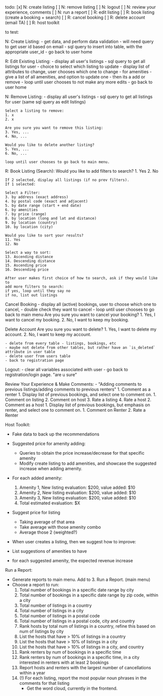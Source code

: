 todo:
[x] N: create listing
[ ] N: remove listing
[ ] N: logout 
[ ] N: review your experience, comments
[ ] N: run a report 
[ ] R: edit listing 
[ ] R: book listing (create a booking + search)
[ ] R: cancel booking
[ ] R: delete account (email TA)
[ ] R: host toolkit
 
to test:

N: Create Listing:
    - get data, and perform data validation
    - will need query to get user id based on email
    - sql query to insert into table, with the appropriate user_id
    - go back to user home

R: Edit Existing Listing:
    - display all user's listings
    - sql query to get all listings for user
    - choice to select which listing to update
    - display list of attributes to change, user chooses which one to change
    - for amenities
    - give a list of all amenities, and option to update one
    - then its a add or remove
    - loop until user chooses to not make any more edits
    - go back to user home

N: Remove Listing:
    - display all user's listings
    - sql query to get all listings for user (same sql query as edit listings)

    Select a listing to remove:
    1. x
    2. x

    Are you sure you want to remove this listing:
    3. Yes, ...
    4. No, ...

    Would you like to delete another listing?
    5. Yes, ...
    6. No, ...

    loop until user chooses to go back to main menu.

R: Book Listing (Search):
    Would you like to add filters to search?
    1. Yes
    2. No

    If 2 selected, display all listings (if no prev filters).
    If 1 selected:

    Select a Filter:
    3. by address (exact address)
    4. by postal code (exact and adjacent)
    5. by date range (start + end date)
    6. by amenities
    7. by price (range)
    8. by location (long and lat and distance)
    9. by location (country)
    10. by location (city)

    Would you like to sort your results?
    11. Yes
    12. No

    Select a way to sort:
    13. Ascending distance 
    14. Descending distance
    15. Ascending price
    16. Descending price

    After user makes first choice of how to search, ask if they would like to 
    add more filters to search:
    if yes, loop until they say no
    if no, list out listings

Cancel Booking
    - display all (active) bookings, user to choose which one to cancel, 
    - double check they want to cancel
    - loop until user chooses to go back to main menu
    Are you sure you want to cancel your booking?
    1. Yes, I want to cancel my booking.
    2. No, I want to keep my booking. 

Delete Account
    Are you sure you want to delete? 
    1. Yes, I want to delete my account.
    2. No, I want to keep my account. 
   
    - delete from every table - listings, bookings, etc  
    - maybe not delete from other tables, but rather have an `is_deleted` attribute in user table
    - delete user from users table
    - back to registration page

Logout:
    - clear all variables associated with user
    - go back to registration/login page. "are u sure"


Review Your Experience & Make Comments:
    - "Adding comments to previous listings/adding comments to previous renters"
    1. Comment as a renter
        1. Display list of previous bookings, and select one to comment on.
            1. Comment on listing 
            2. Comment on host 
            3. Rate a listing
            4. Rate a host
    2. Comment as a host
        1. Display list of previous bookings, but emphasis on renter, and select one to comment on.
            1. Comment on Renter
            2. Rate a Renter


Host Toolkit:
- Fake data to back up the recommendations
- Suggested price for amenity adding:
  - Queries to obtain the price increase/decrease for that specific amenity 
  - Modify create listing to add amenities, and showcase the suggested increase when adding amenity.

- For each added amenity:
    1. Amenity 1, New listing evaluation: $200, value added: $10
    2. Amenity 2, New listing evaluation: $200, value added: $10
    3. Amenity 3, New listing evaluation: $200, value added: $10
    4. Total estimated evaluation: $X

- Suggest price for listing
  - Taking average of that area
  - Take average with those amenity combo 
  - Average those 2 (weighted?) 
  
- When user creates a listing, then we suggest how to improve:
- List suggestions of amenities to have
- for each suggested amenity, the expected revenue increase

Run a Report:
  - Generate reports to main menu. Add to 3. Run a Report. (main menu)
  - Choose a report to run:
      1. Total number of bookings in a specific date range by city
      2. Total number of bookings in a specific date range by zip code, within a city
      3. Total number of listings in a country
      4. Total number of listings in a city
      5. Total number of listings in a postal code
      6. Total number of listings in a postal code, city and country
      7. Rank hosts by total num of listings in a country, refine this based on num of listings by city
      8. List the hosts that have > 10% of listings in a country
      9. List the hosts that have > 10% of listings in a city
      10. List the hosts that have > 10% of listings in a city, and country
      11. Rank renters by num of bookings in a specific time
      12. Rank renters by num of bookings in a specific time, in a city
          interested in renters with at least 2 bookings
      13. Report hosts and renters with the largest number of cancellations within a year
      14. (!) For each listing, report the most popular noun phrases in the comments for that listing
          - Get the word cloud, currently in the frontend. 
